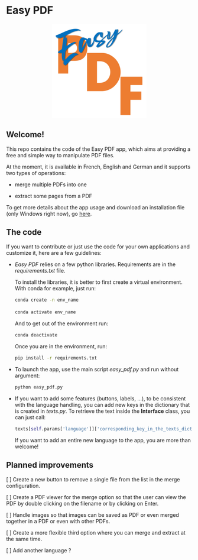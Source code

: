 # Easy PDF

<p align="center">
    <img src="logo.png" alt="Easy PDF Image" />
</p>

## Welcome!

This repo contains the code of the Easy PDF app, which aims at providing a free and simple way to manipulate PDF files.

At the moment, it is available in French, English and German and it supports two types of operations: 

- merge multiple PDFs into one

- extract some pages from a PDF

To get more details about the app usage and download an installation file (only Windows right now), go [here](https://github.com/Arvalent/easy_pdf_exe).


## The code

If you want to contribute or just use the code for your own applications and customize it, here are a few guidelines:

- _Easy PDF_ relies on a few python libraries. Requirements are in the _requirements.txt_ file.

    To install the libraries, it is better to first create a virtual environment. With conda for example, just run:

    ```bash
    conda create -n env_name

    conda activate env_name
    ```

    And to get out of the environment run:
    ```bash
    conda deactivate
    ```

    Once you are in the environment, run:

    ```bash
    pip install -r requirements.txt
    ```

- To launch the app, use the main script _easy_pdf.py_ and run without argument:

    ```bash
    python easy_pdf.py
    ```

- If you want to add some features (buttons, labels, ...), to be consistent with the language handling, you can add new keys in the dictionary that is created in _texts.py_. To retrieve the text inside the __Interface__ class, you can just call:

    ```python
    texts[self.params['language']]['corresponding_key_in_the_texts_dict']
    ```

    If you want to add an entire new language to the app, you are more than welcome!


## Planned improvements

[ ] Create a new button to remove a single file from the list in the merge configuration.

[ ] Create a PDF viewer for the merge option so that the user can view the PDF by double clicking on the filename or by clicking on Enter.

[ ] Handle images so that images can be saved as PDF or even merged together in a PDF or even with other PDFs.

[ ] Create a more flexible third option where you can merge and extract at the same time.

[ ] Add another language ?